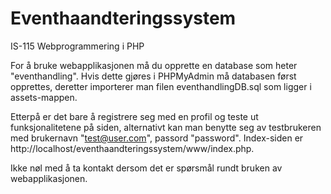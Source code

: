 # Eventhaandteringssystem
IS-115 Webprogrammering i PHP

For å bruke webapplikasjonen må du opprette en database som heter "eventhandling". Hvis dette gjøres i PHPMyAdmin må databasen først opprettes, deretter importerer man filen eventhandlingDB.sql som ligger i assets-mappen.

Etterpå er det bare å registrere seg med en profil og teste ut funksjonalitetene på siden, alternativt kan man benytte seg av testbrukeren med brukernavn "test@user.com", passord "password". Index-siden er http://localhost/eventhaandteringssystem/www/index.php.

Ikke nøl med å ta kontakt dersom det er spørsmål rundt bruken av webapplikasjonen.